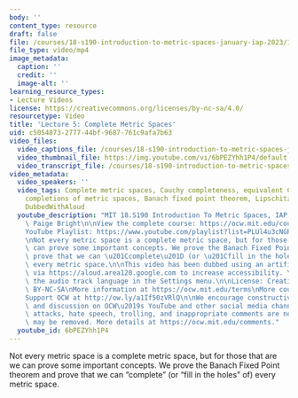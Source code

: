```yaml
---
body: ''
content_type: resource
draft: false
file: /courses/18-s190-introduction-to-metric-spaces-january-iap-2023/18s190-lecture-5_360p_16_9.mp4
file_type: video/mp4
image_metadata:
  caption: ''
  credit: ''
  image-alt: ''
learning_resource_types:
- Lecture Videos
license: https://creativecommons.org/licenses/by-nc-sa/4.0/
resourcetype: Video
title: 'Lecture 5: Complete Metric Spaces'
uid: c5054873-2777-44bf-9687-761c9afa7b63
video_files:
  video_captions_file: /courses/18-s190-introduction-to-metric-spaces-january-iap-2023/11ZK5oMEPKCsTCX0tnR9bvC068y_Phfkb_transcript.webvtt
  video_thumbnail_file: https://img.youtube.com/vi/6bPEZYhh1P4/default.jpg
  video_transcript_file: /courses/18-s190-introduction-to-metric-spaces-january-iap-2023/11ZK5oMEPKCsTCX0tnR9bvC068y_Phfkb_transcript.pdf
video_metadata:
  video_speakers: ''
  video_tags: Complete metric spaces, Cauchy completeness, equivalent Cauchy sequences,
    completions of metric spaces, Banach fixed point theorem, Lipschitz functions,
    DubbedWithAloud
  youtube_description: "MIT 18.S190 Introduction To Metric Spaces, IAP 2023\nInstructor:\
    \ Paige Bright\n\nView the complete course: https://ocw.mit.edu/courses/18-s190-introduction-to-metric-spaces-january-iap-2023/\n\
    YouTube Playlist: https://www.youtube.com/playlist?list=PLUl4u3cNGP613ULTyHAqz04niYf722x7S\n\
    \nNot every metric space is a complete metric space, but for those that are we\
    \ can prove some important concepts. We prove the Banach Fixed Point theorem and\
    \ prove that we can \u201Ccomplete\u201D (or \u201Cfill in the holes\u201D of)\
    \ every metric space.\n\nThis video has been dubbed using an artificial voice\
    \ via https://aloud.area120.google.com to increase accessibility. You can change\
    \ the audio track language in the Settings menu.\n\nLicense: Creative Commons\
    \ BY-NC-SA\nMore information at https://ocw.mit.edu/terms\nMore courses at https://ocw.mit.edu\n\
    Support OCW at http://ow.ly/a1If50zVRlQ\n\nWe encourage constructive comments\
    \ and discussion on OCW\u2019s YouTube and other social media channels. Personal\
    \ attacks, hate speech, trolling, and inappropriate comments are not allowed and\
    \ may be removed. More details at https://ocw.mit.edu/comments."
  youtube_id: 6bPEZYhh1P4
---
```

Not every metric space is a complete metric space, but for those that are we can prove some important concepts. We prove the Banach Fixed Point theorem and prove that we can “complete” (or “fill in the holes” of) every metric space.